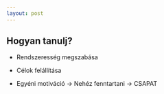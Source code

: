```yaml
---
layout: post
---
```


## Hogyan tanulj?

- Rendszeresség megszabása

- Célok felállítása

- Egyéni motiváció → Nehéz fenntartani → CSAPAT
